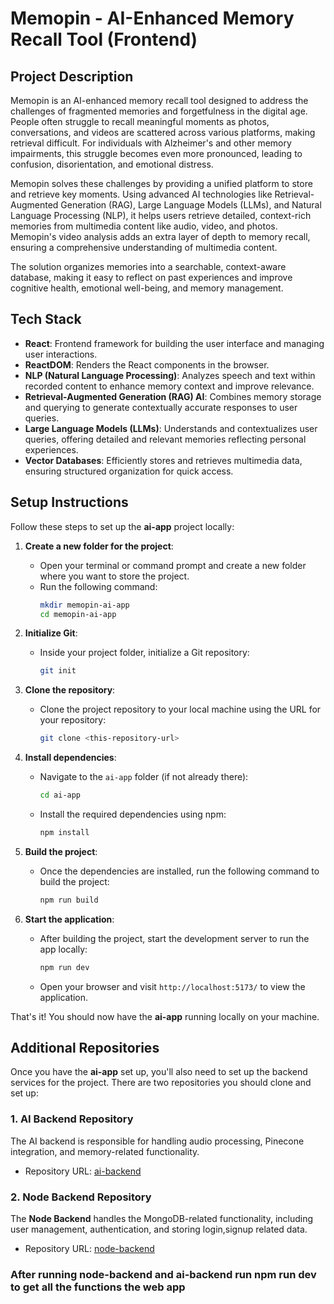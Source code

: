 # Memopin - AI-Enhanced Memory Recall Tool (Frontend)

## Project Description

Memopin is an AI-enhanced memory recall tool designed to address the challenges of fragmented memories and forgetfulness in the digital age. People often struggle to recall meaningful moments as photos, conversations, and videos are scattered across various platforms, making retrieval difficult. For individuals with Alzheimer's and other memory impairments, this struggle becomes even more pronounced, leading to confusion, disorientation, and emotional distress.

Memopin solves these challenges by providing a unified platform to store and retrieve key moments. Using advanced AI technologies like Retrieval-Augmented Generation (RAG), Large Language Models (LLMs), and Natural Language Processing (NLP), it helps users retrieve detailed, context-rich memories from multimedia content like audio, video, and photos. Memopin's video analysis adds an extra layer of depth to memory recall, ensuring a comprehensive understanding of multimedia content.

The solution organizes memories into a searchable, context-aware database, making it easy to reflect on past experiences and improve cognitive health, emotional well-being, and memory management.

## Tech Stack

- **React**: Frontend framework for building the user interface and managing user interactions.
- **ReactDOM**: Renders the React components in the browser.
- **NLP (Natural Language Processing)**: Analyzes speech and text within recorded content to enhance memory context and improve relevance.
- **Retrieval-Augmented Generation (RAG) AI**: Combines memory storage and querying to generate contextually accurate responses to user queries.
- **Large Language Models (LLMs)**: Understands and contextualizes user queries, offering detailed and relevant memories reflecting personal experiences.
- **Vector Databases**: Efficiently stores and retrieves multimedia data, ensuring structured organization for quick access.

## Setup Instructions

Follow these steps to set up the **ai-app** project locally:

1. **Create a new folder for the project**:
   - Open your terminal or command prompt and create a new folder where you want to store the project.
   - Run the following command:
     ```bash
     mkdir memopin-ai-app
     cd memopin-ai-app
     ```

2. **Initialize Git**:
   - Inside your project folder, initialize a Git repository:
     ```bash
     git init
     ```

3. **Clone the repository**:
   - Clone the project repository to your local machine using the URL for your repository:
     ```bash
     git clone <this-repository-url>
     ```

4. **Install dependencies**:
   - Navigate to the `ai-app` folder (if not already there):
     ```bash
     cd ai-app
     ```
   - Install the required dependencies using npm:
     ```bash
     npm install
     ```

5. **Build the project**:
   - Once the dependencies are installed, run the following command to build the project:
     ```bash
     npm run build
     ```

6. **Start the application**:
   - After building the project, start the development server to run the app locally:
     ```bash
     npm run dev
     ```
   - Open your browser and visit `http://localhost:5173/` to view the application.

That's it! You should now have the **ai-app** running locally on your machine.

## Additional Repositories

Once you have the **ai-app** set up, you'll also need to set up the backend services for the project. There are two repositories you should clone and set up:

### 1. **AI Backend** Repository
The AI backend is responsible for handling audio processing, Pinecone integration, and memory-related functionality.

- Repository URL: [ai-backend](https://github.com/Yash8745/ai-backend)


### 2. **Node Backend** Repository
The **Node Backend** handles the MongoDB-related functionality, including user management, authentication, and storing login,signup related data.

- Repository URL: [node-backend](https://github.com/Yash8745/node-backend)

### After running node-backend and ai-backend run npm run dev to get all the functions the web app